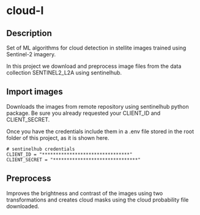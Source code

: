 # cloud-I

## Description

Set of ML algorithms for cloud detection in stellite images trained using Sentinel-2 imagery. 

In this project we download and preprocess image files from the data collection SENTINEL2_L2A
using sentinelhub.

## Import images
Downloads the images from remote repository using sentinelhub python package.
Be sure you already requested your CLIENT_ID and CLIENT_SECRET.

Once you have the credentials include them in a .env file stored in the root folder of
this project, as it is shown here.

```commandline
# sentinelhub credentials
CLIENT_ID = "********************************"
CLIENT_SECRET = "*******************************"
```

## Preprocess
Improves the brightness and contrast of the images using two transformations and creates cloud masks using the cloud probability file downloaded.
